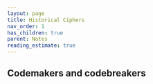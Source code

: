 ```yaml
---
layout: page
title: Historical Ciphers
nav_order: 1
has_children: true
parent: Notes
reading_estimate: true
---
```


## Codemakers and codebreakers


